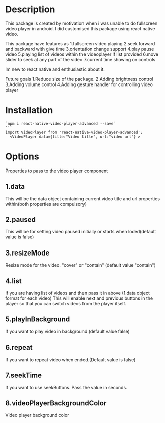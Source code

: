 # Description

This package is created by motivation when i was unable to do fullscreen video player in android.
I did customised this package using react native video.

This package have features as
1.fullscreen video playing
2.seek forward and backward with give time
3.orientation change support
4.play pause video
5.playing list of videos within the videoplayer if list provided
6.move slider to seek at any part of the video
7.current time showing on controls

Im new to react native and enthusiastic about it.

Future goals
1.Reduce size of the package.
2.Adding brightness control
3.Adding volume control
4.Adding gesture handler for controlling video player

# Installation

    `npm i react-native-video-player-advanced --save`
    ```
    import VideoPlayer from 'react-native-video-player-advanced';
      <VideoPlayer data={title:"Video title", url:"video url"} >

# Options

Properties to pass to the video player component

## 1.data

This will be the data object containing current video title and url properties within(both properties are compulsory)

## 2.paused

This will be for setting video paused initially or starts when loded(default value is false)

## 3.resizeMode

Resize mode for the video. "cover" or "contain" (default value "contain")

## 4.list

If you are having list of videos and then pass it in above (1.data object format for each video) This will enable next and previous buttons in the player so that you can switch videos from the player itself.

## 5.playInBackground

If you want to play video in background.(default value false)

## 6.repeat

If you want to repeat video when ended.(Default value is false)

## 7.seekTime

If you want to use seekButtons. Pass the value in seconds.

## 8.videoPlayerBackgroundColor

Video player background color
